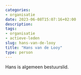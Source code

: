 ```yaml
---
categories:
- organisatie
date: 2023-06-08T15:07:16+02:00
description:
tags:
- organisatie
- actieve-leden
slug: hans-van-de-looy
title: "Hans van de Looy"
type: person
---
```


Hans is algemeen bestuurslid.
